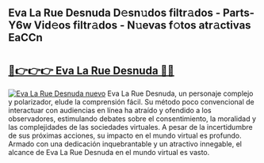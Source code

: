 ## Eva La Rue Desnuda D𝚎sn𝚞dos filtr𝚊dos - Parts-Y6w Vid𝚎os filtr𝚊dos - N𝚞evas f𝚘tos atr𝚊ctivas EaCCn

# <h2><a href="http://mb8w71.tromn.icu/?c=Eva+La+Rue+Desnuda">🔗👉👉👉 Eva La Rue Desnuda 🔗🔗</a></h2>

[![Eva La Rue Desnuda nuevo](https://i.imgur.com/pEAQMta.gif)](http://mb8w71.tromn.icu/?c=Eva+La+Rue+Desnuda)
Eva La Rue Desnuda, un personaje complejo y polarizador, elude la comprensión fácil. Su método poco convencional de interactuar con audiencias en línea ha atraído y ofendido a los observadores, estimulando debates sobre el consentimiento, la moralidad y las complejidades de las sociedades virtuales. A pesar de la incertidumbre de sus próximas acciones, su impacto en el mundo virtual es profundo. Armado con una dedicación inquebrantable y un atractivo innegable, el alcance de Eva La Rue Desnuda en el mundo virtual es vasto.
